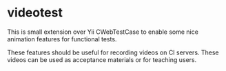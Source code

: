 # videotest

This is small extension over Yii CWebTestCase to enable some nice animation features for functional tests.

These features should be useful for recording videos on CI servers. These videos can be used as acceptance materials or for teaching users. 

